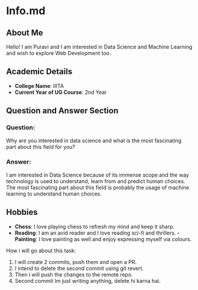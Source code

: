 # Info.md

## About Me
Hello! I am Puravi and I am interested in Data Science and Machine Learning and wish to explore Web Development too.

## Academic Details
- **College Name**: IIITA
- **Current Year of UG Course**: 2nd Year  

## Question and Answer Section
### Question:
Why are you interested in data science and what is the most fascinating part about this field for you?  

### Answer:
I am interested in Data Science because of its immense scope and the way technology is used to understand, learn from and predict human choices. The most fascinating part 
about this field is probably the usage of machine learning to understand human choices. 

## Hobbies
- **Chess**: I love playing chess to refresh my mind and keep it sharp.
- **Reading**: I am an avid reader and I love reading sci-fi and thrillers.
-**Painting**: I love painting as well and enjoy expressing myself via colours.

How i will go about this task:
1. I will create 2 commits, push them and open a PR.
2. I intend to delete the second commit using git revert.
3. Then i will push the changes to the remote repo.
4. Second commit Im just writing anything, delete hi karna hai.
